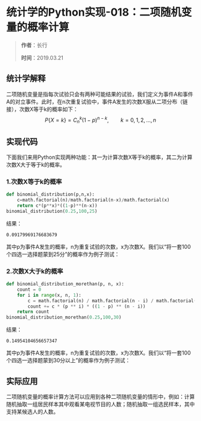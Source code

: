 # 统计学的Python实现-018：二项随机变量的概率计算

> **作者**：长行
>
> **时间**：2019.03.21

## 统计学解释

二项随机变量是指每次试验只会有两种可能结果的试验，我们定义为事件A和事件A的对立事件。此时，在n次重复试验中，事件A发生的次数X服从二项分布（链接），次数X等于k的概率如下：
$$
P\{X=k\}=C^{k}_{n}(1-p)^{n-k},\qquad k=0,1,2,...,n
$$

## 实现代码

下面我们来用Python实现两种功能：其一为计算次数X等于k的概率，其二为计算次数X大于等于k的概率。

### 1.次数X等于k的概率

```python
def binomial_distribution(p,n,x):
    c=math.factorial(n)/math.factorial(n-x)/math.factorial(x)
    return c*(p**x)*((1-p)**(n-x))
binomial_distribution(0.25,100,25)
```

结果：

```
0.09179969176683679
```

其中p为事件A发生的概率，n为重复试验的次数，x为次数X。我们以“将一套100个四选一选择题蒙到25分”的概率作为例子测试：

### 2.次数X大于k的概率

```python
def binomial_distribution_morethan(p, n, x):
    count = 0
    for i in range(x, n, 1):
        c = math.factorial(n) / math.factorial(n - i) / math.factorial(i)
        count += c * (p ** i) * ((1 - p) ** (n - i))
    return count
binomial_distribution_morethan(0.25,100,30)
```

结果：

```
0.14954104656657347
```

其中p为事件A发生的概率，n为重复试验的次数，x为次数X。我们以“将一套100个四选一选择题蒙到30分以上”的概率作为例子测试：

## 实际应用

二项随机变量的概率计算方法可以应用到各种二项随机变量的情形中，例如：计算随机抽取一组居民样本其中观看某电视节目的人数；随机抽取一组选民样本，其中支持某候选人的人数。